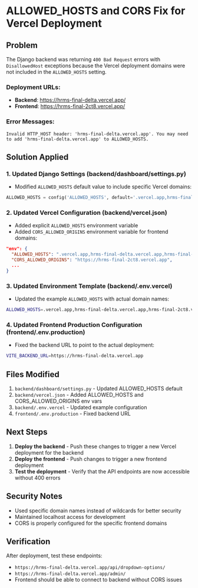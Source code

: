 # ALLOWED_HOSTS and CORS Fix for Vercel Deployment

## Problem
The Django backend was returning `400 Bad Request` errors with `DisallowedHost` exceptions because the Vercel deployment domains were not included in the `ALLOWED_HOSTS` setting.

### Deployment URLs:
- **Backend**: https://hrms-final-delta.vercel.app/
- **Frontend**: https://hrms-final-2ct8.vercel.app/

### Error Messages:
```
Invalid HTTP_HOST header: 'hrms-final-delta.vercel.app'. You may need to add 'hrms-final-delta.vercel.app' to ALLOWED_HOSTS.
```

## Solution Applied

### 1. Updated Django Settings (backend/dashboard/settings.py)
- Modified `ALLOWED_HOSTS` default value to include specific Vercel domains:
```python
ALLOWED_HOSTS = config('ALLOWED_HOSTS', default='.vercel.app,hrms-final-delta.vercel.app,hrms-final-2ct8.vercel.app,localhost,127.0.0.1,testserver', cast=lambda v: [s.strip() for s in v.split(',')])
```

### 2. Updated Vercel Configuration (backend/vercel.json)
- Added explicit `ALLOWED_HOSTS` environment variable
- Added `CORS_ALLOWED_ORIGINS` environment variable for frontend domains:
```json
"env": {
  "ALLOWED_HOSTS": ".vercel.app,hrms-final-delta.vercel.app,hrms-final-2ct8.vercel.app,localhost,127.0.0.1,testserver",
  "CORS_ALLOWED_ORIGINS": "https://hrms-final-2ct8.vercel.app",
  ...
}
```

### 3. Updated Environment Template (backend/.env.vercel)
- Updated the example `ALLOWED_HOSTS` with actual domain names:
```bash
ALLOWED_HOSTS=.vercel.app,hrms-final-delta.vercel.app,hrms-final-2ct8.vercel.app,localhost,127.0.0.1,testserver
```

### 4. Updated Frontend Production Configuration (frontend/.env.production)
- Fixed the backend URL to point to the actual deployment:
```bash
VITE_BACKEND_URL=https://hrms-final-delta.vercel.app
```

## Files Modified
1. `backend/dashboard/settings.py` - Updated ALLOWED_HOSTS default
2. `backend/vercel.json` - Added ALLOWED_HOSTS and CORS_ALLOWED_ORIGINS env vars
3. `backend/.env.vercel` - Updated example configuration
4. `frontend/.env.production` - Fixed backend URL

## Next Steps
1. **Deploy the backend** - Push these changes to trigger a new Vercel deployment for the backend
2. **Deploy the frontend** - Push changes to trigger a new frontend deployment
3. **Test the deployment** - Verify that the API endpoints are now accessible without 400 errors

## Security Notes
- Used specific domain names instead of wildcards for better security
- Maintained localhost access for development
- CORS is properly configured for the specific frontend domains

## Verification
After deployment, test these endpoints:
- `https://hrms-final-delta.vercel.app/api/dropdown-options/`
- `https://hrms-final-delta.vercel.app/admin/`
- Frontend should be able to connect to backend without CORS issues